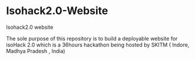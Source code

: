 # Isohack2.0-Website
Isohack2.0 website

The sole purpose of this repository is to build a deployable website for isoHack 2.0 which is a 36hours hackathon being hosted by SKITM ( Indore, Madhya Pradesh , India)

